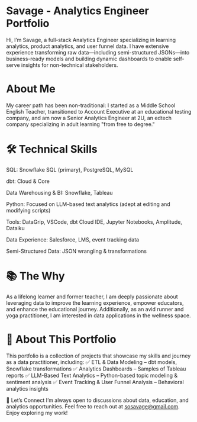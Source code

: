 # Savage - Analytics Engineer Portfolio
Hi, I’m Savage, a full-stack Analytics Engineer specializing in learning analytics, product analytics, and user funnel data. I have extensive experience transforming raw data—including semi-structured JSONs—into business-ready models and building dynamic dashboards to enable self-serve insights for non-technical stakeholders.

# About Me
My career path has been non-traditional: I started as a Middle School English Teacher, transitioned to Account Executive at an educational testing company, and am now a Senior Analytics Engineer at 2U, an edtech company specializing in adult learning "from free to degree."

# 🛠️ Technical Skills
SQL: Snowflake SQL (primary), PostgreSQL, MySQL

dbt: Cloud & Core

Data Warehousing & BI: Snowflake, Tableau

Python: Focused on LLM-based text analytics (adept at editing and modifying scripts)

Tools: DataGrip, VSCode, dbt Cloud IDE, Jupyter Notebooks, Amplitude, Dataiku

Data Experience: Salesforce, LMS, event tracking data

Semi-Structured Data: JSON wrangling & transformations

# 📚 The Why
As a lifelong learner and former teacher, I am deeply passionate about leveraging data to improve the learning experience, empower educators, and enhance the educational journey. Additionally, as an avid runner and yoga practitioner, I am interested in data applications in the wellness space.

# 📂 About This Portfolio
This portfolio is a collection of projects that showcase my skills and journey as a data practitioner, including:
✅ ETL & Data Modeling – dbt models, Snowflake transformations
✅ Analytics Dashboards – Samples of Tableau reports
✅ LLM-Based Text Analytics – Python-based topic modeling & sentiment analysis
✅ Event Tracking & User Funnel Analysis – Behavioral analytics insights

📩 Let’s Connect
I’m always open to discussions about data, education, and analytics opportunities. Feel free to reach out at sosavage@gmail.com. Enjoy exploring my work!

